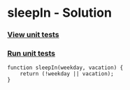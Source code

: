 # sleepIn - Solution
### [View unit tests](../sleepIn.tests.js)  
### [Run unit tests](index.html)  
```
function sleepIn(weekday, vacation) {
    return (!weekday || vacation);
}
```
